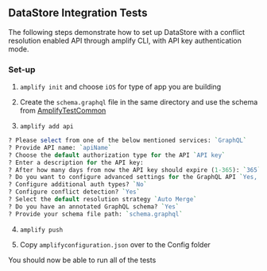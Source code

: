 ## DataStore Integration Tests

The following steps demonstrate how to set up DataStore with a conflict resolution enabled API through amplify CLI, with API key authentication mode. 


### Set-up

1. `amplify init` and choose `iOS` for type of app you are building

2. Create the `schema.graphql` file in the same directory and use the schema from [AmplifyTestCommon](https://github.com/aws-amplify/amplify-ios/blob/main/AmplifyTestCommon/Models/schema.graphql)

3. `amplify add api`

```perl
? Please select from one of the below mentioned services: `GraphQL`
? Provide API name: `apiName`
? Choose the default authorization type for the API `API key`
? Enter a description for the API key:
? After how many days from now the API key should expire (1-365): `365`
? Do you want to configure advanced settings for the GraphQL API `Yes, I want to make some additional changes.`
? Configure additional auth types? `No`
? Configure conflict detection? `Yes`
? Select the default resolution strategy `Auto Merge`
? Do you have an annotated GraphQL schema? `Yes`
? Provide your schema file path: `schema.graphql`
```

4. `amplify push`

5. Copy `amplifyconfiguration.json` over to the Config folder

You should now be able to run all of the tests 
